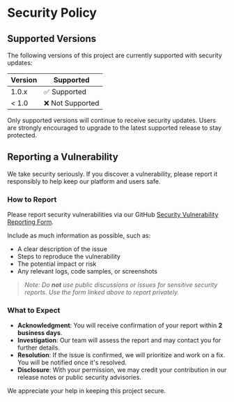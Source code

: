 # Security Policy

## Supported Versions

The following versions of this project are currently supported with security updates:

| Version | Supported          |
| ------- | ------------------ |
| 1.0.x   | ✅ Supported        |
| < 1.0   | ❌ Not Supported    |

Only supported versions will continue to receive security updates. Users are strongly encouraged to upgrade to the latest supported release to stay protected.

## Reporting a Vulnerability

We take security seriously. If you discover a vulnerability, please report it responsibly to help keep our platform and users safe.

### How to Report

Please report security vulnerabilities via our GitHub [Security Vulnerability Reporting Form](https://github.com/aeroneura/aeroneura.github.io/issues/new?assignees=&labels=bug%2Csecurity&template=security-report.md&title=%5BSECURITY%5D+).

Include as much information as possible, such as:

- A clear description of the issue
- Steps to reproduce the vulnerability
- The potential impact or risk
- Any relevant logs, code samples, or screenshots

> _Note: Do **not** use public discussions or issues for sensitive security reports. Use the form linked above to report privately._

### What to Expect

- **Acknowledgment**: You will receive confirmation of your report within **2 business days**.
- **Investigation**: Our team will assess the report and may contact you for further details.
- **Resolution**: If the issue is confirmed, we will prioritize and work on a fix. You will be notified once it's resolved.
- **Disclosure**: With your permission, we may credit your contribution in our release notes or public security advisories.

We appreciate your help in keeping this project secure.
